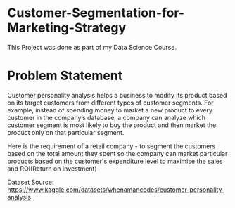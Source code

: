 # Customer-Segmentation-for-Marketing-Strategy
This Project was done as part of my Data Science Course.

# Problem Statement
Customer personality analysis helps a business to modify its product based on its target customers from different types of customer segments. For example, instead of spending money to market a new product to every customer in the company’s database, a company can analyze which customer segment is most likely to buy the product and then market the product only on that particular segment.

Here is the requirement of a retail company - to segment the customers based on the total amount they spent so the company can market particular products based on the customer's expenditure level to maximise the sales and ROI(Return on Investment)

Dataset Source: https://www.kaggle.com/datasets/whenamancodes/customer-personality-analysis
